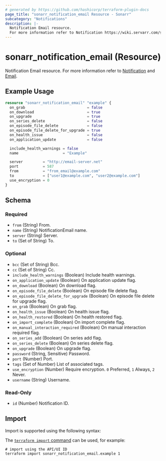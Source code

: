 ```yaml
---
# generated by https://github.com/hashicorp/terraform-plugin-docs
page_title: "sonarr_notification_email Resource - Sonarr"
subcategory: "Notifications"
description: |-
  Notification Email resource.
  For more information refer to Notification https://wiki.servarr.com/sonarr/settings#connect and Email https://wiki.servarr.com/sonarr/supported#email.
---
```


# sonarr_notification_email (Resource)

<!-- subcategory:Notifications -->
Notification Email resource.
For more information refer to [Notification](https://wiki.servarr.com/sonarr/settings#connect) and [Email](https://wiki.servarr.com/sonarr/supported#email).

## Example Usage

```terraform
resource "sonarr_notification_email" "example" {
  on_grab                            = false
  on_download                        = true
  on_upgrade                         = true
  on_series_delete                   = false
  on_episode_file_delete             = false
  on_episode_file_delete_for_upgrade = true
  on_health_issue                    = false
  on_application_update              = false

  include_health_warnings = false
  name                    = "Example"

  server         = "http://email-server.net"
  port           = 587
  from           = "from_email@example.com"
  to             = ["user1@example.com", "user2@example.com"]
  use_encryption = 0
}
```

<!-- schema generated by tfplugindocs -->
## Schema

### Required

- `from` (String) From.
- `name` (String) NotificationEmail name.
- `server` (String) Server.
- `to` (Set of String) To.

### Optional

- `bcc` (Set of String) Bcc.
- `cc` (Set of String) Cc.
- `include_health_warnings` (Boolean) Include health warnings.
- `on_application_update` (Boolean) On application update flag.
- `on_download` (Boolean) On download flag.
- `on_episode_file_delete` (Boolean) On episode file delete flag.
- `on_episode_file_delete_for_upgrade` (Boolean) On episode file delete for upgrade flag.
- `on_grab` (Boolean) On grab flag.
- `on_health_issue` (Boolean) On health issue flag.
- `on_health_restored` (Boolean) On health restored flag.
- `on_import_complete` (Boolean) On import complete flag.
- `on_manual_interaction_required` (Boolean) On manual interaction required flag.
- `on_series_add` (Boolean) On series add flag.
- `on_series_delete` (Boolean) On series delete flag.
- `on_upgrade` (Boolean) On upgrade flag.
- `password` (String, Sensitive) Password.
- `port` (Number) Port.
- `tags` (Set of Number) List of associated tags.
- `use_encryption` (Number) Require encryption. `0` Preferred, `1` Always, `2` Never.
- `username` (String) Username.

### Read-Only

- `id` (Number) Notification ID.

## Import

Import is supported using the following syntax:

The [`terraform import` command](https://developer.hashicorp.com/terraform/cli/commands/import) can be used, for example:

```shell
# import using the API/UI ID
terraform import sonarr_notification_email.example 1
```
